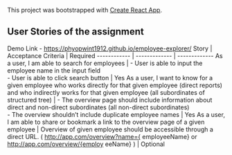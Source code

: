 This project was bootstrapped with [Create React App](https://github.com/facebook/create-react-app).
## User Stories of the assignment
Demo Link - https://phyopwint1912.github.io/employee-explorer/
Story | Acceptance Criteria | Required
------------ | ------------- | -------------
As a user, I am able to search for employees | - User is able to input the employee name in the input field <br> - User is able to click search button | Yes
As a user, I want to know for a given employee who works directly for that given employee (direct reports) and who indirectly works for that given employee (all subordinates of structured tree) | - The overview page should include information about direct and non-direct subordinates (all non-direct subordinates) <br> - The overview shouldn’t include duplicate employee names | Yes
As a user, I am able to share or bookmark a link to the overview page of a given employee | Overview of given employee should be accessible through a direct URL. ( http://app.com/overview?name={ employeeName} or http://app.com/overview/{employ eeName} ) | Optional

